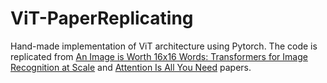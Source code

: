 # ViT-PaperReplicating
Hand-made implementation of ViT architecture using Pytorch. The code is replicated from [An Image is Worth 16x16 Words: Transformers for Image Recognition at Scale](https://arxiv.org/abs/2010.11929)
and [Attention Is All You Need](https://arxiv.org/abs/1706.03762) papers.
